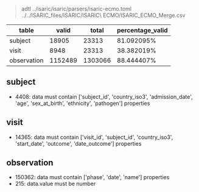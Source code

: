 >adtl ../isaric/isaric/parsers/isaric-ecmo.toml ../../ISARIC_files/ISARIC/ISARIC\ ECMO/ISARIC_ECMO_Merge.csv

|table          |valid  |total  |percentage_valid|
|---------------|-------|-------|----------------|
|subject        |18905  |23313  |81.092095% |
|visit          |8948   |23313  |38.382019% |
|observation    |1152489        |1303066        |88.444407% |

## subject

* 4408: data must contain ['subject_id', 'country_iso3', 'admission_date', 'age', 'sex_at_birth', 'ethnicity', 'pathogen'] properties

## visit

* 14365: data must contain ['visit_id', 'subject_id', 'country_iso3', 'start_date', 'outcome', 'date_outcome'] properties

## observation

* 150362: data must contain ['phase', 'date', 'name'] properties
* 215: data.value must be number
